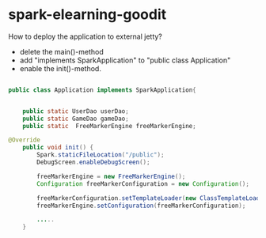 spark-elearning-goodit
==============================================

How to deploy the application to external jetty?
- delete the main()-method
- add "implements SparkApplication" to "public class Application"
- enable the init()-method.

```java

public class Application implements SparkApplication{


    public static UserDao userDao;
    public static GameDao gameDao;
    public static  FreeMarkerEngine freeMarkerEngine;

@Override
    public void init() {
        Spark.staticFileLocation("/public");
        DebugScreen.enableDebugScreen();

        freeMarkerEngine = new FreeMarkerEngine();
        Configuration freeMarkerConfiguration = new Configuration();

        freeMarkerConfiguration.setTemplateLoader(new ClassTemplateLoader(Application.class, "/public/templates/"));
        freeMarkerEngine.setConfiguration(freeMarkerConfiguration);

        .....
    }

```
